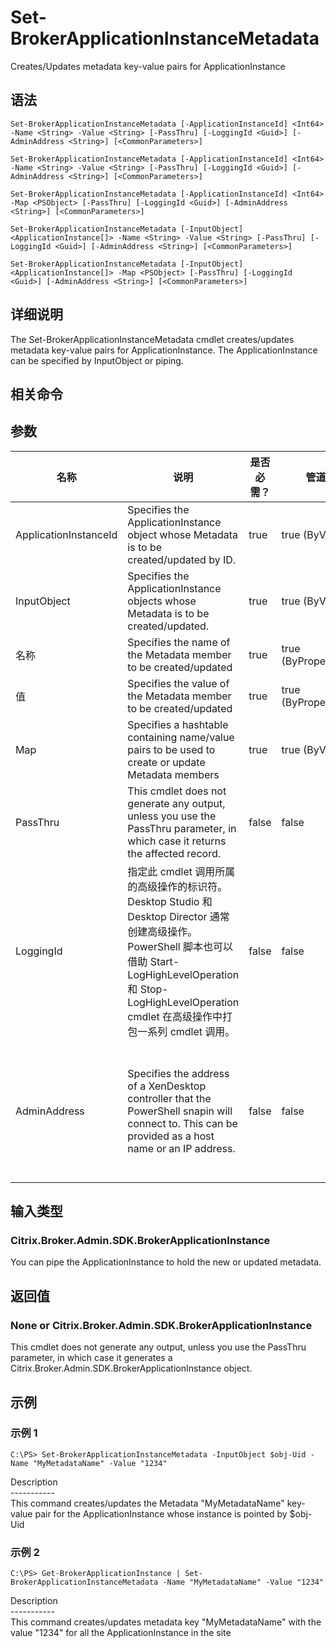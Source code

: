# Set-BrokerApplicationInstanceMetadata

Creates/Updates metadata key-value pairs for ApplicationInstance

## 语法

    Set-BrokerApplicationInstanceMetadata [-ApplicationInstanceId] <Int64> -Name <String> -Value <String> [-PassThru] [-LoggingId <Guid>] [-AdminAddress <String>] [<CommonParameters>]
    
    Set-BrokerApplicationInstanceMetadata [-ApplicationInstanceId] <Int64> -Name <String> -Value <String> [-PassThru] [-LoggingId <Guid>] [-AdminAddress <String>] [<CommonParameters>]
    
    Set-BrokerApplicationInstanceMetadata [-ApplicationInstanceId] <Int64> -Map <PSObject> [-PassThru] [-LoggingId <Guid>] [-AdminAddress <String>] [<CommonParameters>]
    
    Set-BrokerApplicationInstanceMetadata [-InputObject] <ApplicationInstance[]> -Name <String> -Value <String> [-PassThru] [-LoggingId <Guid>] [-AdminAddress <String>] [<CommonParameters>]
    
    Set-BrokerApplicationInstanceMetadata [-InputObject] <ApplicationInstance[]> -Map <PSObject> [-PassThru] [-LoggingId <Guid>] [-AdminAddress <String>] [<CommonParameters>]
    

## 详细说明

The Set-BrokerApplicationInstanceMetadata cmdlet creates/updates metadata key-value pairs for ApplicationInstance. The ApplicationInstance can be specified by InputObject or piping.

## 相关命令

## 参数

| 名称                    | 说明                                                                                                                                                                              | 是否必需？ | 管道输入                  | 默认值                                                                                    |
| --------------------- | ------------------------------------------------------------------------------------------------------------------------------------------------------------------------------- | ----- | --------------------- | -------------------------------------------------------------------------------------- |
| ApplicationInstanceId | Specifies the ApplicationInstance object whose Metadata is to be created/updated by ID.                                                                                         | true  | true (ByValue)        |                                                                                        |
| InputObject           | Specifies the ApplicationInstance objects whose Metadata is to be created/updated.                                                                                              | true  | true (ByValue)        |                                                                                        |
| 名称                    | Specifies the name of the Metadata member to be created/updated                                                                                                                 | true  | true (ByPropertyName) |                                                                                        |
| 值                     | Specifies the value of the Metadata member to be created/updated                                                                                                                | true  | true (ByPropertyName) |                                                                                        |
| Map                   | Specifies a hashtable containing name/value pairs to be used to create or update Metadata members                                                                               | true  | true (ByValue)        |                                                                                        |
| PassThru              | This cmdlet does not generate any output, unless you use the PassThru parameter, in which case it returns the affected record.                                                  | false | false                 | False                                                                                  |
| LoggingId             | 指定此 cmdlet 调用所属的高级操作的标识符。 Desktop Studio 和 Desktop Director 通常创建高级操作。 PowerShell 脚本也可以借助 Start-LogHighLevelOperation 和 Stop-LogHighLevelOperation cmdlet 在高级操作中打包一系列 cmdlet 调用。 | false | false                 |                                                                                        |
| AdminAddress          | Specifies the address of a XenDesktop controller that the PowerShell snapin will connect to. This can be provided as a host name or an IP address.                              | false | false                 | Localhost. Once a value is provided by any cmdlet, this value will become the default. |

## 输入类型

### Citrix.Broker.Admin.SDK.BrokerApplicationInstance

You can pipe the ApplicationInstance to hold the new or updated metadata.

## 返回值

### None or Citrix.Broker.Admin.SDK.BrokerApplicationInstance

This cmdlet does not generate any output, unless you use the PassThru parameter, in which case it generates a Citrix.Broker.Admin.SDK.BrokerApplicationInstance object.

## 示例

### 示例 1

    C:\PS> Set-BrokerApplicationInstanceMetadata -InputObject $obj-Uid -Name "MyMetadataName" -Value "1234"
    

Description  
\---\---\-----  
This command creates/updates the Metadata "MyMetadataName" key-value pair for the ApplicationInstance whose instance is pointed by $obj-Uid

### 示例 2

    C:\PS> Get-BrokerApplicationInstance | Set-BrokerApplicationInstanceMetadata -Name "MyMetadataName" -Value "1234"
    

Description  
\---\---\-----  
This command creates/updates metadata key "MyMetadataName" with the value "1234" for all the ApplicationInstance in the site